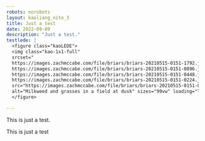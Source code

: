 ```yaml
---
robots: norobots
layout: kaoliang_nite_3
title: Just a test
date: 2022-09-09
description: "Just a test."
testlede: |
  <figure class="kaoLEDE">
  <img class="kao-1x1-full"
  srcset="
  https://images.zachmccabe.com/file/briars/briars-20210515-0151-1792.jpg 1792w, 
  https://images.zachmccabe.com/file/briars/briars-20210515-0151-0896.jpg 896w, 
  https://images.zachmccabe.com/file/briars/briars-20210515-0151-0448.jpg 448w, 
  https://images.zachmccabe.com/file/briars/briars-20210515-0151-0224.jpg 224w"
  src="https://images.zachmccabe.com/file/briars/briars-20210515-0151-0448.jpg"
  alt="Milkweed and grasses in a field at dusk" sizes="99vw" loading="lazy" />
  </figure>

---
```


This is just a test.

This is just a test
